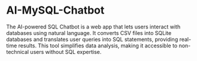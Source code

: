 # AI-MySQL-Chatbot
The AI-powered SQL Chatbot is a web app that lets users interact with databases using natural language. It converts CSV files into SQLite databases and translates user queries into SQL statements, providing real-time results. This tool simplifies data analysis, making it accessible to non-technical users without SQL expertise.
